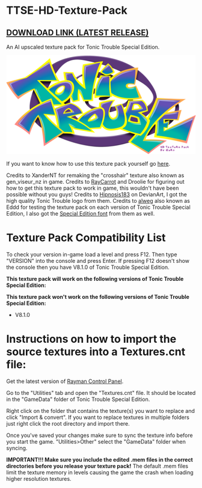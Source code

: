 # TTSE-HD-Texture-Pack
## [DOWNLOAD LINK (LATEST RELEASE)](https://github.com/TonicGaro/TTSE-HD-Texture-Pack/releases/latest/download/TTSE.HD.7z)
An AI upscaled texture pack for Tonic Trouble Special Edition.

![](https://github.com/TonicGaro/TTSE-HD-Texture-Pack/blob/main/TTSE%20HD%20Logo.png)

If you want to know how to use this texture pack yourself go [here](https://raymanpc.com/forum/viewtopic.php?t=74792).

Credits to XanderNT for remaking the "crosshair" texture also known as gen_viseur_nz in game. Credits to [RayCarrot](https://github.com/RayCarrot) and Droolie for figuring out how to get this texture pack to work in game, this wouldn't have been possible without you guys! Credits to [Hipnosis183](https://www.deviantart.com/hipnosis183) on DevianArt, I got the high quality Tonic Trouble logo from them. Credits to [alweg](https://github.com/alweg) also known as Eddd for testing the texture pack on each version of Tonic Trouble Special Edition, I also got the [Special Edition font](https://cdn.discordapp.com/attachments/422967503577415691/1038609905956962314/TT-SE-Regular.ttf) from them as well.

# Texture Pack Compatibility List
To check your version in-game load a level and press F12. Then type "VERSION" into the console and press Enter. If pressing F12 doesn't show the console then you have V8.1.0 of Tonic Trouble Special Edition.

**This texture pack will work on the following versions of Tonic Trouble Special Edition:**

**This texture pack won't work on the following versions of Tonic Trouble Special Edition:**

* V8.1.0

# Instructions on how to import the source textures into a Textures.cnt file:
Get the latest version of [Rayman Control Panel](https://github.com/RayCarrot/RayCarrot.RCP.Metro/releases).

Go to the "Utilities" tab and open the "Textures.cnt" file. It should be located in the "GameData" folder of Tonic Trouble Special Edition.

Right click on the folder that contains the texture(s) you want to replace and click "Import & convert". If you want to replace textures in multiple folders just right click the root directory and import there. 

Once you've saved your changes make sure to sync the texture info before you start the game. "Utilities>Other" select the "GameData" folder when syncing.

**IMPORTANT!!! Make sure you include the edited .mem files in the correct directories before you release your texture pack!** The default .mem files limit the texture memory in levels causing the game the crash when loading higher resolution textures.
